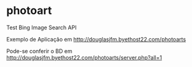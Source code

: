 # photoart
Test Bing Image Search API

Exemplo de Aplicação em
http://douglasjfm.byethost22.com/photoarts

Pode-se conferir o BD em 
http://douglasjfm.byethost22.com/photoarts/server.php?all=1
